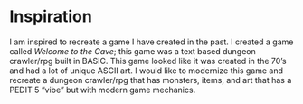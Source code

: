 # Inspiration

I am inspired to recreate a game I have created in the past. I created a game called *Welcome to the Cave*; this game was a text based dungeon crawler/rpg built in BASIC. This game looked like it was created in the 70’s and had a lot of unique ASCII art. I would like to modernize this game and recreate a dungeon crawler/rpg that has monsters, items, and art that has a PEDIT 5 “vibe” but with modern game mechanics.